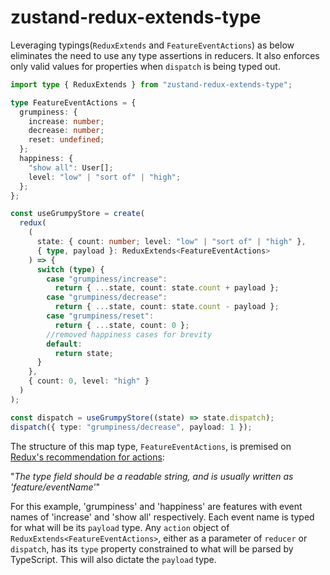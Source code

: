 # zustand-redux-extends-type

Leveraging typings(`ReduxExtends` and `FeatureEventActions`) as below eliminates the need to use any type assertions in reducers. It also enforces only valid values for properties when `dispatch` is being typed out.

```typescript
import type { ReduxExtends } from "zustand-redux-extends-type";

type FeatureEventActions = {
  grumpiness: {
    increase: number;
    decrease: number;
    reset: undefined;
  };
  happiness: {
    "show all": User[];
    level: "low" | "sort of" | "high";
  };
};

const useGrumpyStore = create(
  redux(
    (
      state: { count: number; level: "low" | "sort of" | "high" },
      { type, payload }: ReduxExtends<FeatureEventActions>
    ) => {
      switch (type) {
        case "grumpiness/increase":
          return { ...state, count: state.count + payload };
        case "grumpiness/decrease":
          return { ...state, count: state.count - payload };
        case "grumpiness/reset":
          return { ...state, count: 0 };
        //removed happiness cases for brevity
        default:
          return state;
      }
    },
    { count: 0, level: "high" }
  )
);

const dispatch = useGrumpyStore((state) => state.dispatch);
dispatch({ type: "grumpiness/decrease", payload: 1 });
```

The structure of this map type, `FeatureEventActions`, is premised on [Redux's recommendation for actions](https://redux.js.org/tutorials/fundamentals/part-3-state-actions-reducers#what-youve-learned):

"_The type field should be a readable string, and is usually written as 'feature/eventName'_"

For this example, 'grumpiness' and 'happiness' are features with event names of 'increase' and 'show all' respectively. Each event name is typed for what will be its `payload` type. Any `action` object of `ReduxExtends<FeatureEventActions>`, either as a parameter of `reducer` or `dispatch`, has its `type` property constrained to what will be parsed by TypeScript. This will also dictate the `payload` type.
